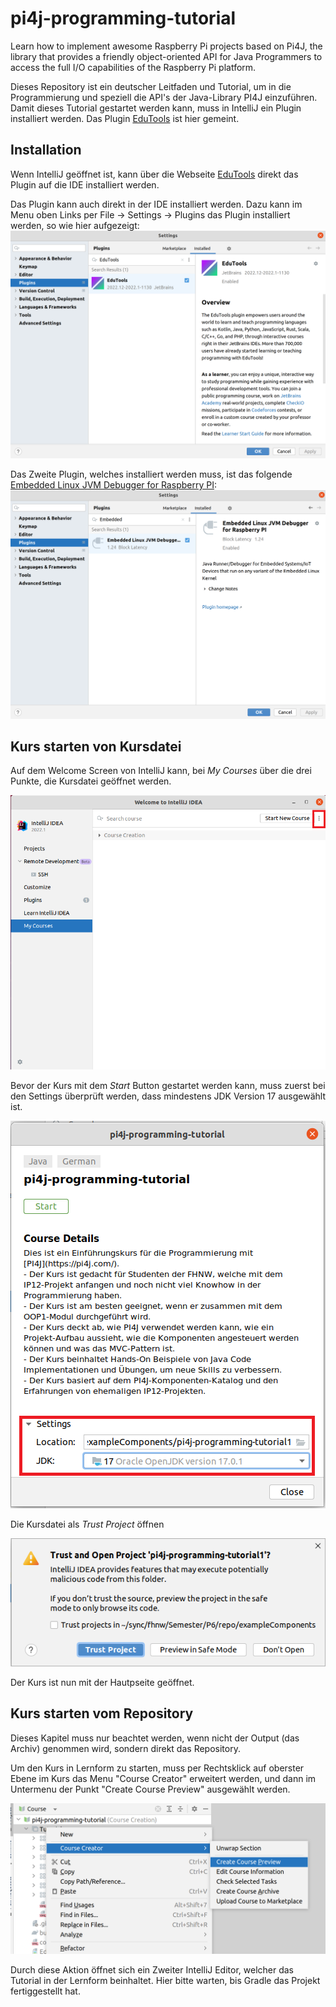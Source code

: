 # pi4j-programming-tutorial
Learn how to implement awesome Raspberry Pi projects based on Pi4J, the library that provides a friendly object-oriented API for Java Programmers to access the full I/O capabilities of the Raspberry Pi platform.

Dieses Repository ist ein deutscher Leitfaden und Tutorial, um in die Programmierung und speziell die API's der Java-Library PI4J einzuführen. Damit dieses Tutorial gestartet werden kann, muss in IntelliJ ein Plugin installiert werden. Das Plugin [EduTools](https://plugins.jetbrains.com/plugin/10081-edutools) ist hier gemeint. 

## Installation
Wenn IntelliJ geöffnet ist, kann über die Webseite [EduTools](https://plugins.jetbrains.com/plugin/10081-edutools) direkt das Plugin auf die IDE installiert werden.

Das Plugin kann auch direkt in der IDE installiert werden. Dazu kann im Menu oben Links per File -> Settings -> Plugins das Plugin installiert werden, so wie hier aufgezeigt:
![EduTools Plugin](/Edutools-Plugin.png)

Das Zweite Plugin, welches installiert werden muss, ist das folgende [Embedded Linux JVM Debugger for Raspberry PI](https://plugins.jetbrains.com/plugin/18849-embedded-linux-jvm-debugger-for-raspberry-pi):
![Embedded Linux JVM Debugger for Raspberry PI](/Raspi-JVM.png)

## Kurs starten von Kursdatei
Auf dem Welcome Screen von IntelliJ kann, bei *My Courses* über die drei Punkte, die Kursdatei geöffnet werden.

![Welcome to IntelliJ IDEA](/WelcomeToIntellijIDEA.png)

Bevor der Kurs mit dem *Start* Button gestartet werden kann, muss zuerst bei den Settings überprüft werden, dass mindestens JDK Version 17 ausgewählt ist.

![Start Course](/StartCourse.png)

Die Kursdatei als *Trust Project* öffnen

![Trust Project](/TrustProject.png)

Der Kurs ist nun mit der Hautpseite geöffnet.

## Kurs starten vom Repository
Dieses Kapitel muss nur beachtet werden, wenn nicht der Output (das Archiv) genommen wird, sondern direkt das Repository.

Um den Kurs in Lernform zu starten, muss per Rechtsklick auf oberster Ebene im Kurs das Menu "Course Creator" erweitert werden, und dann im Untermenu der Punkt "Create Course Preview" ausgewählt werden.

![EduTools Kursstart](/EduTools-Kursstart.png)

Durch diese Aktion öffnet sich ein Zweiter IntelliJ Editor, welcher das Tutorial in der Lernform beinhaltet. Hier bitte warten, bis Gradle das Projekt fertiggestellt hat.
